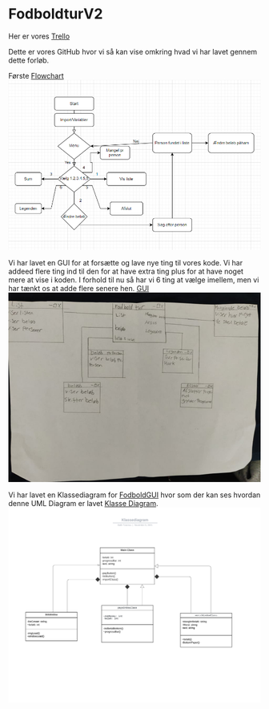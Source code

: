 # FodboldturV2
Her er vores [Trello](https://trello.com/b/4R1T6xsX/fodboldturgui)

Dette er vores GitHub hvor vi så kan vise omkring hvad vi har lavet gennem dette forløb.

Første [Flowchart](flowchartbenson.PNG)
![Flowchart](flowchartbenson.PNG)

Vi har lavet en GUI for at forsætte og lave nye ting til vores kode.
Vi har addeed flere ting ind til den for at have extra ting
plus for at have noget mere at vise i koden. I forhold til nu så har vi 6 ting at vælge imellem, men vi har tænkt os at
adde flere senere hen. [GUI](GUI.jpg)
![GUI](GUI.jpg)


Vi har lavet en Klassediagram for [FodboldGUI](https://github.com/Robotto/fodboldGUI) hvor som der kan ses hvordan denne UML Diagram er lavet
[Klasse Diagram](Klassediagram.png). 
![KlasseDiagram](KlassediagramUnzoomed.png)




